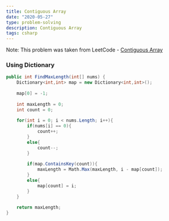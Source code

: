 ```yaml
---
title: Contiguous Array
date: "2020-05-27"
type: problem-solving
description: Contiguous Array
tags: csharp
---
```


Note: This problem was taken from LeetCode - [Contiguous Array](https://leetcode.com/problems/contiguous-array/)

### Using Dictionary

```csharp
public int FindMaxLength(int[] nums) {
	Dictionary<int,int> map = new Dictionary<int,int>();
	
	map[0] = -1;
	
	int maxLength = 0;
	int count = 0;
	
	for(int i = 0; i < nums.Length; i++){
		if(nums[i] == 0){
			count++;
		}
		else{
			count--;
		}
		
		if(map.ContainsKey(count)){
			maxLength = Math.Max(maxLength, i - map[count]);
		}
		else{
			map[count] = i;
		}
	}
	
	return maxLength;
}
```

